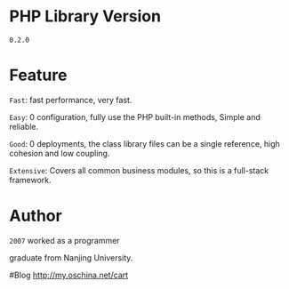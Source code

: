 # PHP Library Version
`0.2.0`

# Feature
`Fast`: fast performance, very fast.

`Easy`: 0 configuration, fully use the PHP built-in methods, Simple and reliable.

`Good`: 0 deployments, the class library files can be a single reference, high cohesion and low coupling.

`Extensive`: Covers all common business modules, so this is a full-stack framework.

# Author
`2007` worked as a programmer

graduate from Nanjing University.

#Blog
http://my.oschina.net/cart
